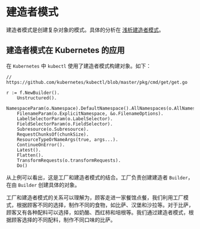 # 建造者模式

建造者模式是创建复杂对象的模式。具体的分析在 [浅析建造者模式](https://www.cnblogs.com/xingzheanan/p/17558133.html)。

## 建造者模式在 Kubernetes 的应用

在 `Kubernetes` 中 `kubectl` 使用了建造者模式构建对象。如下：
```
// https://github.com/kubernetes/kubectl/blob/master/pkg/cmd/get/get.go

r := f.NewBuilder().
    Unstructured().
    NamespaceParam(o.Namespace).DefaultNamespace().AllNamespaces(o.AllNamespaces).
    FilenameParam(o.ExplicitNamespace, &o.FilenameOptions).
    LabelSelectorParam(o.LabelSelector).
    FieldSelectorParam(o.FieldSelector).
    Subresource(o.Subresource).
    RequestChunksOf(chunkSize).
    ResourceTypeOrNameArgs(true, args...).
    ContinueOnError().
    Latest().
    Flatten().
    TransformRequests(o.transformRequests).
    Do()
```

从上例可以看出，这是工厂和建造者模式的结合。工厂负责创建建造者 `Builder`，在由 `Builder` 创建具体的对象。

工厂和建造者模式的关系可以理解为，顾客走进一家餐馆点餐，我们利用工厂模式，根据顾客不同的选择，制作不同的食物，如比萨、汉堡和沙拉等。对于比萨，顾客又有各种配料可以选择，如奶酪、西红柿和培根等。我们通过建造者模式，根据顾客选择的不同配料，制作不同口味的比萨。
